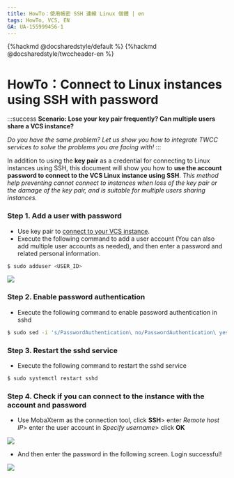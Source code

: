```yaml
---
title: HowTo：使用帳密 SSH 連線 Linux 個體 | en
tags: HowTo, VCS, EN
GA: UA-155999456-1
---
```


{%hackmd @docsharedstyle/default %}
{%hackmd @docsharedstyle/twccheader-en %}

# HowTo：Connect to Linux instances using SSH with password

:::success
<i class="fa fa-star" aria-hidden="true"></i> **Scenario: Lose your key pair frequently? Can multiple users share a VCS instance?**

*Do you have the same problem? Let us show you how to integrate TWCC services to solve the problems you are facing with!*
:::

In addition to using the **key pair** as a credential for connecting to Linux instances using SSH, this document will show you how to **use the account password to connect to the VCS Linux instance using SSH**. *This method help preventing cannot connect to instances when loss of the key pair or the damage of the key pair, and is suitable for multiple users sharing instances.*



### Step 1. Add a user with password

- Use key pair to [connect to your VCS instance](https://man.twcc.ai/@twccdocs/vcs-guide-connect-to-linux-from-windows-en).
- Execute the following command to add a user account (You can also add multiple user accounts as needed), and then enter a password and related personal information.

```bash 
$ sudo adduser <USER_ID>
```


![](https://cos.twcc.ai/SYS-MANUAL/uploads/upload_5c07b26965922b473cc5ea6d8adda121.png)


### Step 2. Enable password authentication

- Execute the following command to enable password authentication in sshd

```bash
$ sudo sed -i 's/PasswordAuthentication\ no/PasswordAuthentication\ yes/g' /etc/ssh/sshd_config
```


### Step 3. Restart the sshd service

- Execute the following command to restart the sshd service

```bash
$ sudo systemctl restart sshd
```

### Step 4. Check if you can connect to the instance with the account and password

- Use MobaXterm as the connection tool, click **SSH**> enter *Remote host IP*> enter the user account in *Specify username*> click **OK**

![](https://cos.twcc.ai/SYS-MANUAL/uploads/upload_6e8b4c94c4b6537e5c57d23062335baa.png)

- And then enter the password in the following screen. Login successful!

![](https://cos.twcc.ai/SYS-MANUAL/uploads/upload_9711b273491092fd4016073a2d89be75.png)
